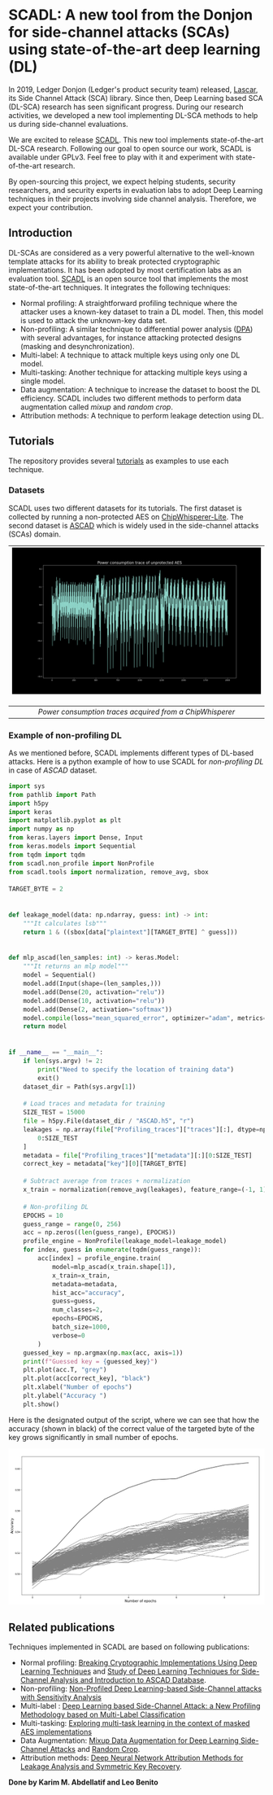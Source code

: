 # SCADL: A new tool from the Donjon for side-channel attacks (SCAs) using state-of-the-art deep learning (DL)

In 2019, Ledger Donjon (Ledger's product security team) released, [Lascar](https://github.com/Ledger-Donjon/lascar/), its Side Channel Attack (SCA) library. Since then, Deep Learning based SCA (DL-SCA) research has seen significant progress. During our research activities, we developed a new tool implementing DL-SCA methods to help us during side-channel evaluations.

We are excited to release [SCADL](https://github.com/Ledger-Donjon/scadl). This new tool implements state-of-the-art DL-SCA research. Following our goal to open source our work, SCADL is available under GPLv3. Feel free to play with it and experiment with state-of-the-art research.

By open-sourcing this project, we expect helping students, security researchers, and security experts in evaluation labs to adopt Deep Learning techniques in their projects involving side channel analysis. Therefore, we expect your contribution.

## Introduction

DL-SCAs are considered as a very powerful alternative to the well-known template attacks for its ability to break protected cryptographic implementations. It has been adopted by most certification labs as an evaluation tool. [SCADL](https://github.com/Ledger-Donjon/scadl) is an open source tool that implements the most state-of-the-art techniques. It integrates the following techniques:

- Normal profiling: A straightforward profiling technique where the attacker uses a known-key dataset to train a DL model. Then, this model is used to attack the unknown-key data set.
- Non-profiling: A similar technique to differential power analysis ([DPA](https://paulkocher.com/doc/DifferentialPowerAnalysis.pdf)) with several advantages, for instance attacking protected designs (masking and desynchronization).
- Multi-label: A technique to attack multiple keys using only one DL model.  
- Multi-tasking: Another technique for attacking multiple keys using a single model.
- Data augmentation: A technique to increase the dataset to boost the DL efficiency. SCADL includes two different methods to perform data augmentation called *mixup* and *random crop*.
- Attribution methods: A technique to perform leakage detection using DL.

## Tutorials

The repository provides several [tutorials](https://github.com/Ledger-Donjon/scadl/tree/master/tutorial) as examples to use each technique.

### Datasets

SCADL uses two different datasets for its tutorials. The first dataset is collected by running a non-protected AES on [ChipWhisperer-Lite](https://rtfm.newae.com/Targets/CW303%20Arm/). The second dataset is [ASCAD](https://github.com/ANSSI-FR/ASCAD/tree/master/ATMEGA_AES_v1) which is widely used in the side-channel attacks (SCAs) domain.

| ![ChipWhisperer power consumption trace](images/cw_aes_single.png) |
|:--:|
| *Power consumption traces acquired from a ChipWhisperer* |

### Example of non-profiling DL

As we mentioned before, SCADL implements different types of DL-based attacks. Here is a python example of how to use SCADL for *non-profiling DL* in case of *ASCAD* dataset.

```python
import sys
from pathlib import Path
import h5py
import keras
import matplotlib.pyplot as plt
import numpy as np
from keras.layers import Dense, Input
from keras.models import Sequential
from tqdm import tqdm
from scadl.non_profile import NonProfile
from scadl.tools import normalization, remove_avg, sbox

TARGET_BYTE = 2


def leakage_model(data: np.ndarray, guess: int) -> int:
    """It calculates lsb"""
    return 1 & ((sbox[data["plaintext"][TARGET_BYTE] ^ guess]))


def mlp_ascad(len_samples: int) -> keras.Model:
    """It returns an mlp model"""
    model = Sequential()
    model.add(Input(shape=(len_samples,)))
    model.add(Dense(20, activation="relu"))
    model.add(Dense(10, activation="relu"))
    model.add(Dense(2, activation="softmax"))
    model.compile(loss="mean_squared_error", optimizer="adam", metrics=["accuracy"])
    return model


if __name__ == "__main__":
    if len(sys.argv) != 2:
        print("Need to specify the location of training data")
        exit()
    dataset_dir = Path(sys.argv[1])

    # Load traces and metadata for training
    SIZE_TEST = 15000
    file = h5py.File(dataset_dir / "ASCAD.h5", "r")
    leakages = np.array(file["Profiling_traces"]["traces"][:], dtype=np.int8)[
        0:SIZE_TEST
    ]
    metadata = file["Profiling_traces"]["metadata"][:][0:SIZE_TEST]
    correct_key = metadata["key"][0][TARGET_BYTE]

    # Subtract average from traces + normalization
    x_train = normalization(remove_avg(leakages), feature_range=(-1, 1))

    # Non-profiling DL
    EPOCHS = 10
    guess_range = range(0, 256)
    acc = np.zeros((len(guess_range), EPOCHS))
    profile_engine = NonProfile(leakage_model=leakage_model)
    for index, guess in enumerate(tqdm(guess_range)):
        acc[index] = profile_engine.train(
            model=mlp_ascad(x_train.shape[1]),
            x_train=x_train,
            metadata=metadata,
            hist_acc="accuracy",
            guess=guess,
            num_classes=2,
            epochs=EPOCHS,
            batch_size=1000,
            verbose=0
        )
    guessed_key = np.argmax(np.max(acc, axis=1))
    print(f"Guessed key = {guessed_key}")
    plt.plot(acc.T, "grey")
    plt.plot(acc[correct_key], "black")
    plt.xlabel("Number of epochs")
    plt.ylabel("Accuracy ")
    plt.show()
```

Here is the designated output of the script, where we can see that how the accuracy (shown in black) of the correct value of the targeted byte of the key grows significantly in small number of epochs.

![cw_trace](images/non_profiling_result.png)

## Related publications

Techniques implemented in SCADL are based on following publications:

- Normal profiling: [Breaking Cryptographic Implementations Using Deep Learning Techniques](https://eprint.iacr.org/2016/921) and [Study of Deep Learning Techniques for Side-Channel Analysis and Introduction to ASCAD Database](https://eprint.iacr.org/2018/053).
- Non-profiling: [Non-Profiled Deep Learning-based Side-Channel attacks with Sensitivity Analysis](https://tches.iacr.org/index.php/TCHES/article/view/7387)
- Multi-label : [Deep Learning based Side-Channel Attack: a New Profiling Methodology based on Multi-Label Classification](https://eprint.iacr.org/2020/436)
- Multi-tasking: [Exploring multi-task learning in the context of masked AES implementations](https://eprint.iacr.org/2023/006)
- Data Augmentation: [Mixup Data Augmentation for Deep Learning Side-Channel Attacks](https://eprint.iacr.org/2021/328) and [Random Crop](https://blog.roboflow.com/why-and-how-to-implement-random-crop-data-augmentation/).
- Attribution methods: [Deep Neural Network Attribution Methods for Leakage Analysis and Symmetric Key Recovery](https://eprint.iacr.org/2019/143).

**Done by Karim M. Abdellatif and Leo Benito**
